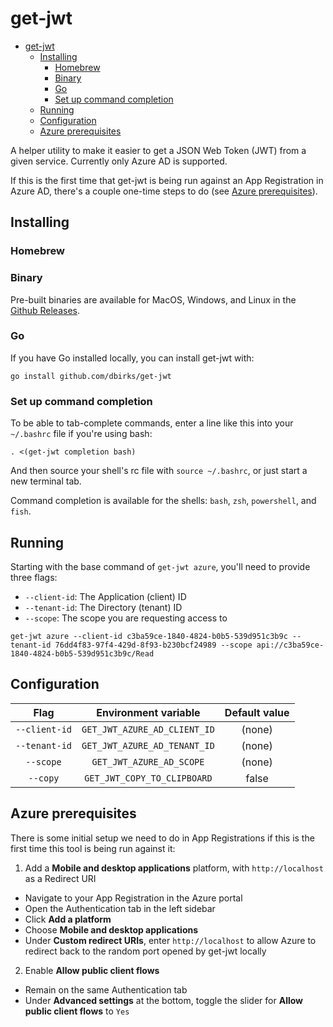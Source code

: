# get-jwt

- [get-jwt](#get-jwt)
  - [Installing](#installing)
    - [Homebrew](#homebrew)
    - [Binary](#binary)
    - [Go](#go)
    - [Set up command completion](#set-up-command-completion)
  - [Running](#running)
  - [Configuration](#configuration)
  - [Azure prerequisites](#azure-prerequisites)

A helper utility to make it easier to get a JSON Web Token (JWT) from a given service. Currently only Azure AD is supported.

If this is the first time that get-jwt is being run against an App Registration in Azure AD, there's a couple one-time steps to do (see [Azure prerequisites](#azure-prerequisites)).

## Installing

### Homebrew

### Binary

Pre-built binaries are available for MacOS, Windows, and Linux in the [Github Releases](https://github.com/dbirks/get-jwt/releases).

### Go

If you have Go installed locally, you can install get-jwt with:

```
go install github.com/dbirks/get-jwt
```

### Set up command completion

To be able to tab-complete commands, enter a line like this into your `~/.bashrc` file if you're using bash:

```
. <(get-jwt completion bash)
```

And then source your shell's rc file with `source ~/.bashrc`, or just start a new terminal tab.

Command completion is available for the shells: `bash`, `zsh`, `powershell`, and `fish`.

## Running

Starting with the base command of `get-jwt azure`, you'll need to provide three flags:
  - `--client-id`: The Application (client) ID
  - `--tenant-id`: The Directory (tenant) ID
  - `--scope`: The scope you are requesting access to

```
get-jwt azure --client-id c3ba59ce-1840-4824-b0b5-539d951c3b9c --tenant-id 76dd4f83-97f4-429d-8f93-b230bcf24989 --scope api://c3ba59ce-1840-4824-b0b5-539d951c3b9c/Read
```

## Configuration

|     Flag      |     Environment variable     | Default value |
| :-----------: | :--------------------------: | :-----------: |
| `--client-id` | `GET_JWT_AZURE_AD_CLIENT_ID` |    (none)     |
| `--tenant-id` | `GET_JWT_AZURE_AD_TENANT_ID` |    (none)     |
|   `--scope`   |   `GET_JWT_AZURE_AD_SCOPE`   |    (none)     |
|   `--copy`    | `GET_JWT_COPY_TO_CLIPBOARD`  |     false     |

## Azure prerequisites

There is some initial setup we need to do in App Registrations if this is the first time this tool is being run against it:

1. Add a **Mobile and desktop applications** platform, with `http://localhost` as a Redirect URI
  - Navigate to your App Registration in the Azure portal
  - Open the Authentication tab in the left sidebar
  - Click **Add a platform**
  - Choose **Mobile and desktop applications**
  - Under **Custom redirect URIs**, enter `http://localhost` to allow Azure to redirect back to the random port opened by get-jwt locally
2. Enable **Allow public client flows**
  - Remain on the same Authentication tab
  - Under **Advanced settings** at the bottom, toggle the slider for **Allow public client flows** to `Yes`
